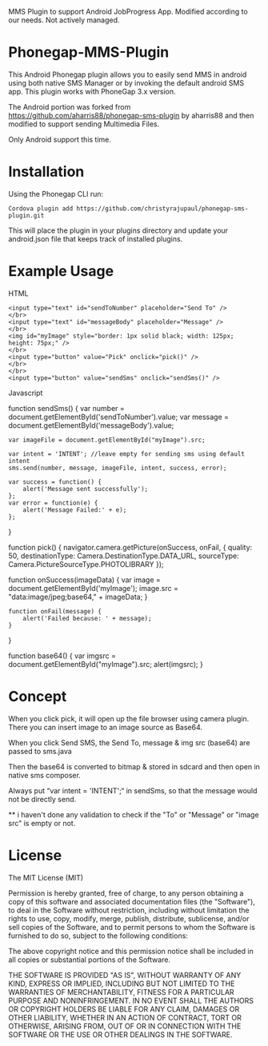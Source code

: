 MMS Plugin to support Android JobProgress App. Modified according to our needs. Not actively managed.


Phonegap-MMS-Plugin
=====================

This Android Phonegap plugin allows you to easily send MMS in android using both native SMS Manager or by invoking the default android SMS app. This plugin works with PhoneGap 3.x version.

The Android portion was forked from https://github.com/aharris88/phonegap-sms-plugin by aharris88
and then modified to support sending Multimedia Files.

Only Android support this time.

Installation
=================

Using the Phonegap CLI run:

    Cordova plugin add https://github.com/christyrajupaul/phonegap-sms-plugin.git

This will place the plugin in your plugins directory and update your android.json file that keeps track of installed plugins.


Example Usage
=================

HTML

    <input type="text" id="sendToNumber" placeholder="Send To" />
	</br>
	<input type="text" id="messageBody" placeholder="Message" />
	</br>
	<img id="myImage" style="border: 1px solid black; width: 125px; height: 75px;" />
	</br>
	<input type="button" value="Pick" onclick="pick()" />
	</br>
	</br>
	<input type="button" value="sendSms" onclick="sendSms()" />

Javascript

    
function sendSms() {
	var number = document.getElementById('sendToNumber').value;
	var message = document.getElementById('messageBody').value;

	var imageFile = document.getElementById("myImage").src;

	var intent = 'INTENT'; //leave empty for sending sms using default intent       
	sms.send(number, message, imageFile, intent, success, error);

	var success = function() {
		alert('Message sent successfully');
	};
	var error = function(e) {
		alert('Message Failed:' + e);
	};
}

function pick() {
	navigator.camera.getPicture(onSuccess, onFail, {
		quality: 50,
		destinationType: Camera.DestinationType.DATA_URL,
		sourceType: Camera.PictureSourceType.PHOTOLIBRARY
	});
	
function onSuccess(imageData) {
	var image = document.getElementById('myImage');
	image.src = "data:image/jpeg;base64," + imageData;
}

	function onFail(message) {
		alert('Failed because: ' + message);
	}
}

function base64() {
	var imgsrc = document.getElementById("myImage").src;
	alert(imgsrc);
}

Concept
=================
When you click pick, it will open up the file browser using camera plugin.
There you can insert image to an image source as Base64.

When you click Send SMS, the Send To, message & img src (base64) are passed to sms.java

Then the base64 is converted to bitmap & stored in sdcard and then open in native sms composer.

Always put “var intent = 'INTENT';“ in sendSms, so that the message would not be directly send.

** i haven't done any validation to check if the "To" or "Message" or "image src" is empty or not. 


License
=================

The MIT License (MIT)

Permission is hereby granted, free of charge, to any person obtaining a copy of
this software and associated documentation files (the "Software"), to deal in
the Software without restriction, including without limitation the rights to
use, copy, modify, merge, publish, distribute, sublicense, and/or sell copies of
the Software, and to permit persons to whom the Software is furnished to do so,
subject to the following conditions:

The above copyright notice and this permission notice shall be included in all
copies or substantial portions of the Software.

THE SOFTWARE IS PROVIDED "AS IS", WITHOUT WARRANTY OF ANY KIND, EXPRESS OR
IMPLIED, INCLUDING BUT NOT LIMITED TO THE WARRANTIES OF MERCHANTABILITY, FITNESS
FOR A PARTICULAR PURPOSE AND NONINFRINGEMENT. IN NO EVENT SHALL THE AUTHORS OR
COPYRIGHT HOLDERS BE LIABLE FOR ANY CLAIM, DAMAGES OR OTHER LIABILITY, WHETHER
IN AN ACTION OF CONTRACT, TORT OR OTHERWISE, ARISING FROM, OUT OF OR IN
CONNECTION WITH THE SOFTWARE OR THE USE OR OTHER DEALINGS IN THE SOFTWARE.
